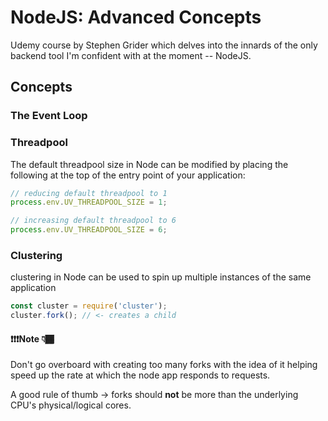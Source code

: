 # NodeJS: Advanced Concepts

Udemy course by Stephen Grider which delves into the innards of the only backend tool I'm confident with at the moment -- NodeJS.

## Concepts

### The Event Loop

### Threadpool

The default threadpool size in Node can be modified by placing the following at the top of the entry point of your application:

```js
// reducing default threadpool to 1
process.env.UV_THREADPOOL_SIZE = 1;

// increasing default threadpool to 6
process.env.UV_THREADPOOL_SIZE = 6;
```

### Clustering

clustering in Node can be used to spin up multiple instances of the same application

```js
const cluster = require('cluster');
cluster.fork(); // <- creates a child
```

#### ❗❗❗Note 👇🏾

Don't go overboard with creating too many forks with the idea of it helping speed up the rate at which the node app responds to requests.

A good rule of thumb -> forks should **not** be more than the underlying CPU's physical/logical cores.
